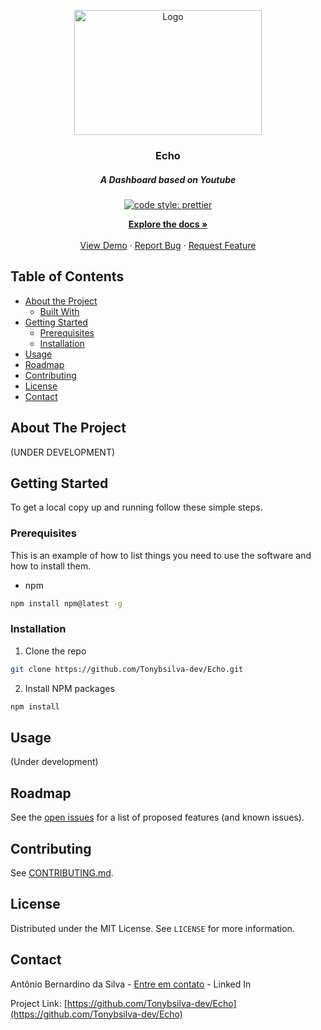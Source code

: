 

<p align="center">
  <a href="https://github.com/Tonybsilva-dev/Barber-App">
    <img src="https://i.imgur.com/nVkLtRb.png" alt="Logo" width="300" height="200">
  </a>

  <h3 align="center">Echo</h3>
  <h5 align="center">A Dashboard based on Youtube</h5>

  <p align="center">

 <a href="#badge">
    <img alt="code style: prettier" src="https://img.shields.io/badge/code_style-prettier-ff69b4.svg?style=flat-square"></a>
  <a href="https://gitter.im/jlongster/prettier">
</p>
  <p align="center">
    <a href="https://github.com/Tonybsilva-dev/Echo/wiki"><strong>Explore the docs »</strong></a>
    <br />
    <br />
    <a href="https://github.com/Tonybsilva-dev/Echo">View Demo</a>
    ·
    <a href="https://github.com/Tonybsilva-dev/Echo/issues">Report Bug</a>
    ·
    <a href="https://github.com/Tonybsilva-dev/Echo/issues">Request Feature</a>
  </p>
</p>



<!-- TABLE OF CONTENTS -->
## Table of Contents

* [About the Project](#about-the-project)
  * [Built With](#built-with)
* [Getting Started](#getting-started)
  * [Prerequisites](#prerequisites)
  * [Installation](#installation)
* [Usage](#usage)
* [Roadmap](#roadmap)
* [Contributing](#contributing)
* [License](#license)
* [Contact](#contact)


## About The Project
(UNDER DEVELOPMENT)

<!-- GETTING STARTED -->
## Getting Started

To get a local copy up and running follow these simple steps.

### Prerequisites

This is an example of how to list things you need to use the software and how to install them.
* npm
```sh
npm install npm@latest -g
```

### Installation

1. Clone the repo
```sh
git clone https://github.com/Tonybsilva-dev/Echo.git
```
2. Install NPM packages
```sh
npm install
```



<!-- USAGE EXAMPLES -->
## Usage
(Under development)



<!-- ROADMAP -->
## Roadmap

See the [open issues](https://github.com/Tonybsilva-dev/Echo/issues) for a list of proposed features (and known issues).



<!-- CONTRIBUTING -->
## Contributing

See [CONTRIBUTING.md](https://github.com/Tonybsilva-dev/Echo/wiki/Contributing).



<!-- LICENSE -->
## License

Distributed under the MIT License. See `LICENSE` for more information.



<!-- CONTACT -->
## Contact

Antônio Bernardino da Silva - [Entre em contato](https://www.linkedin.com/in/tony-silva/) - Linked In

Project Link: [https://github.com/Tonybsilva-dev/Echo](https://github.com/Tonybsilva-dev/Echo)





